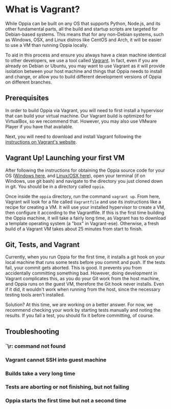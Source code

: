 # What is Vagrant?

While Oppia can be built on any OS that supports Python, Node.js, and its other fundamental parts, all the build and startup scripts are targeted for Debian-based systems. This means that for any non-Debian systems, such as Windows, OSX, and Linux distros like CentOS and Arch, it will be easier to use a VM than running Oppia locally. 

To aid in this process and ensure you always have a clean machine identical to other developers, we use a tool called [Vagrant](https://www.vagrantup.com/docs/why-vagrant/). In fact, even if you are already on Debian or Ubuntu, you may want to use Vagrant as it will provide isolation between your host machine and things that Oppia needs to install and change, or allow you to build different development versions of Oppia on different branches. 

## Prerequisites

In order to build Oppia via Vagrant, you will need to first install a hypervisor that can build your virtual machine. Our Vagrant build is optimized for VirtualBox, so we recommend that. However, you may also use VMware Player if you have that available. 

Next, you will need to download and install Vagrant following the [instructions on Vagrant's website](https://www.vagrantup.com/docs/installation/). 

## Vagrant Up! Launching your first VM

After following the instructions for obtaining the Oppia source code for your OS ([Windows here](), and [Linux/OSX here]()), open your terminal (if on Windows, use git bash) and navigate to the directory you just cloned down in git. You should be in a directory called `oppia`. 

Once inside the `oppia` directory, run the command `vagrant up`. From here, Vagrant will look for a file called `Vagrantfile` and use its instructions like a recipe for creating a VM. It will use your installed hypervisor to create a VM, then configure it according to the Vagrantfile. If this is the first time building the Oppia machine, it will take a fairly long time, as Vagrant has to download a template operating system (a "box" in Vagrant-ese). Otherwise, a fresh build of a Vagrant VM takes about 25 minutes from start to finish. 

## Git, Tests, and Vagrant

Currently, when you run Oppia for the first time, it installs a git hook on your local machine that runs some tests before you commit and push. If the tests fail, your commit gets aborted. This is good. It prevents you from accidentally committing something bad. However, doing development in Vagrant complicates this, as you do your Git work from the host machine, and Oppia runs on the guest VM, therefore the Git hook never installs. Even if it did, it wouldn't work when running from the host, since the necessary testing tools aren't installed. 

Solution? At this time, we are working on a better answer. For now, we recommend checking your work by starting tests manually and noting the results. If you fail a test, you should fix it before committing, of course.

## Troubleshooting

### `\r: command not found

### Vagrant cannot SSH into guest machine

### Builds take a very long time

### Tests are aborting or not finishing, but not failing

### Oppia starts the first time but not a second time  

